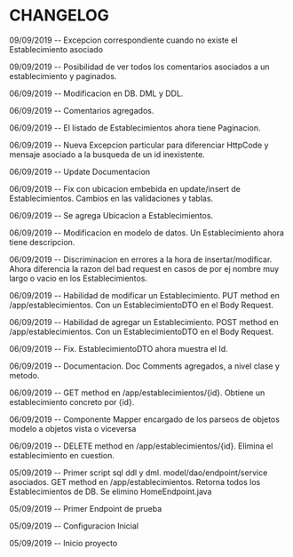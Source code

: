 # CHANGELOG

09/09/2019 -- Excepcion correspondiente cuando no existe el Establecimiento asociado

09/09/2019 -- Posibilidad de ver todos los comentarios asociados a un establecimiento y paginados.

06/09/2019 -- Modificacion en DB. DML y DDL.

06/09/2019 -- Comentarios agregados.

06/09/2019 -- El listado de Establecimientos ahora tiene Paginacion.

06/09/2019 -- Nueva Excepcion particular para diferenciar HttpCode y mensaje asociado a la busqueda de un id inexistente.

06/09/2019 -- Update Documentacion

06/09/2019 -- Fix con ubicacion embebida en update/insert de Establecimientos. Cambios en las validaciones y tablas.

06/09/2019 -- Se agrega Ubicacion a Establecimientos.

06/09/2019 -- Modificacion en modelo de datos. Un Establecimiento ahora tiene descripcion.

06/09/2019 -- Discriminacion en errores a la hora de insertar/modificar. Ahora diferencia la razon del bad request en casos de por ej nombre muy largo o vacio en los Establecimientos.

06/09/2019 -- Habilidad de modificar un Establecimiento. PUT method en /app/establecimientos. Con un EstablecimientoDTO en el Body Request.

06/09/2019 -- Habilidad de agregar un Establecimiento. POST method en /app/establecimientos. Con un EstablecimientoDTO en el Body Request.

06/09/2019 -- Fix. EstablecimientoDTO ahora muestra el Id.

06/09/2019 -- Documentacion. Doc Comments agregados, a nivel clase y metodo.

06/09/2019 -- GET method en /app/establecimientos/{id}. Obtiene un establecimiento concreto por {id}.

06/09/2019 -- Componente Mapper encargado de los parseos de objetos modelo a objetos vista o viceversa

06/09/2019 -- DELETE method en /app/establecimientos/{id}. Elimina el establecimiento en cuestion.

05/09/2019 -- Primer script sql ddl y dml. model/dao/endpoint/service asociados. GET method en /app/establecimientos. Retorna todos los Establecimientos de DB. Se elimino HomeEndpoint.java

05/09/2019 -- Primer Endpoint de prueba

05/09/2019 -- Configuracion Inicial

05/09/2019 -- Inicio proyecto
